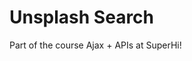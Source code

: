 # Unsplash Search

Part of the course Ajax + APIs at SuperHi!

<!-- Final results available at .-->
